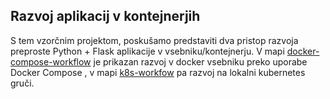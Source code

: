 ## Razvoj aplikacij v kontejnerjih

S tem vzorčnim projektom, poskušamo predstaviti dva pristop razvoja preproste Python + Flask aplikacije v vsebniku/kontejnerju.  V mapi [docker-compose-workflow](./docker-compose-workflow) je prikazan razvoj v docker vsebniku preko uporabe Docker Compose , v mapi [k8s-workfow](./k8s-workfow) pa razvoj na lokalni kubernetes gruči.
